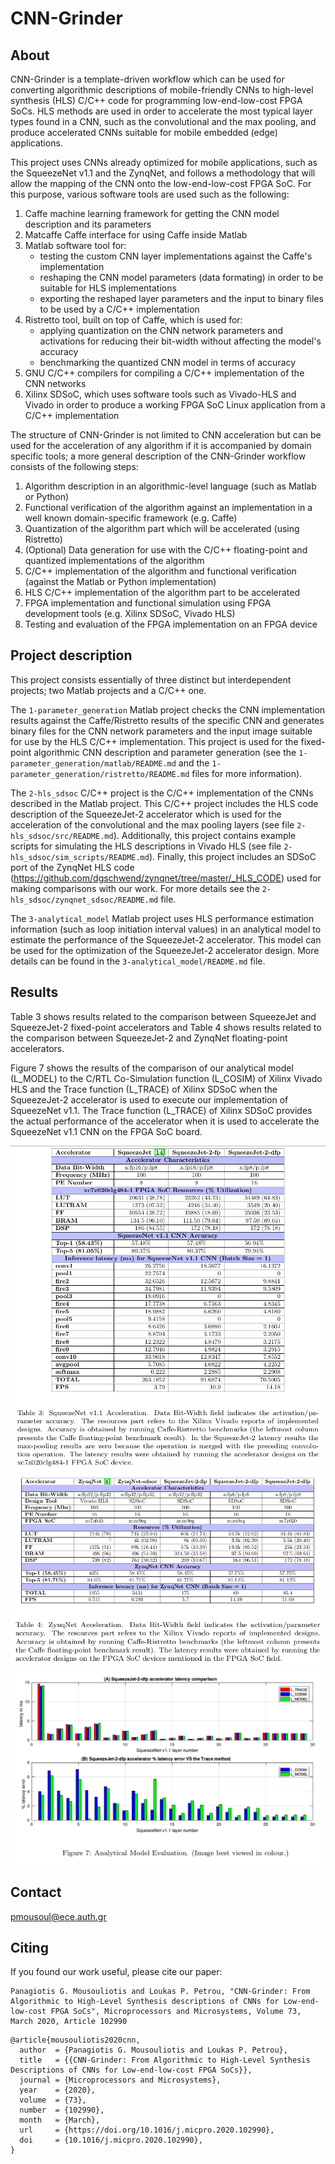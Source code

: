 # CNN-Grinder


## About

CNN-Grinder is a template-driven workflow which can be used for converting algorithmic descriptions of mobile-friendly CNNs to high-level synthesis (HLS) C/C++ code for programming low-end-low-cost FPGA SoCs. HLS methods are used in order to accelerate the most typical layer types found in a CNN, such as the convolutional and the max pooling, and produce accelerated CNNs suitable for mobile embedded (edge) applications.

This project uses CNNs already optimized for mobile applications, such as the SqueezeNet v1.1 and the ZynqNet, and follows a methodology that will allow the mapping of the CNN onto the low-end-low-cost FPGA SoC. For this purpose, various software tools are used such as the following:

1. Caffe machine learning framework for getting the CNN model description and its parameters
2. Matcaffe Caffe interface for using Caffe inside Matlab
3. Matlab software tool for:
	* testing the custom CNN layer implementations against the Caffe's implementation
	* reshaping the CNN model parameters (data formating) in order to be suitable for HLS implementations
	* exporting the reshaped layer parameters and the input to binary files to be used by a C/C++ implementation
4. Ristretto tool, built on top of Caffe, which is used for:
	* applying quantization on the CNN network parameters and activations for reducing their bit-width without affecting the model's accuracy
	* benchmarking the quantized CNN model in terms of accuracy
5. GNU C/C++ compilers for compiling a C/C++ implementation of the CNN networks
6. Xilinx SDSoC, which uses software tools such as Vivado-HLS and Vivado in order to produce a working FPGA SoC Linux application from a C/C++ implementation

The structure of CNN-Grinder is not limited to CNN acceleration but can be used for the acceleration of any algorithm if it is accompanied by domain specific tools; a more general description of the CNN-Grinder workflow consists of the following steps:

1. Algorithm description in an algorithmic-level language (such as Matlab or Python)
2. Functional verification of the algorithm against an implementation in a well known domain-specific framework (e.g. Caffe)
3. Quantization of the algorithm part which will be accelerated (using Ristretto)
4. (Optional) Data generation for use with the C/C++ floating-point and quantized implementations of the algorithm
5. C/C++ implementation of the algorithm and functional verification (against the Matlab or Python implementation)
6. HLS C/C++ implementation of the algorithm part to be accelerated
7. FPGA implementation and functional simulation using FPGA development tools (e.g. Xilinx SDSoC, Vivado HLS)
8. Testing and evaluation of the FPGA implementation on an FPGA device


## Project description

This project consists essentially of three distinct but interdependent projects; two Matlab projects and a C/C++ one.

The `1-parameter_generation` Matlab project checks the CNN implementation results against the Caffe/Ristretto results of the specific CNN and generates binary files for the CNN network parameters and the input image suitable for use by the HLS C/C++ implementation. This project is used for the fixed-point algorithmic CNN description and parameter generation (see the `1-parameter_generation/matlab/README.md` and the `1-parameter_generation/ristretto/README.md` files for more information).

The `2-hls_sdsoc` C/C++ project is the C/C++ implementation of the CNNs described in the Matlab project. This C/C++ project includes the HLS code description of the SqueezeJet-2 accelerator which is used for the acceleration of the convolutional and the max pooling layers (see file `2-hls_sdsoc/src/README.md`). Additionally, this project contains example scripts for simulating the HLS descriptions in Vivado HLS (see file `2-hls_sdsoc/sim_scripts/README.md`). Finally, this project includes an SDSoC port of the ZynqNet HLS code (https://github.com/dgschwend/zynqnet/tree/master/_HLS_CODE) used for making comparisons with our work. For more details see the `2-hls_sdsoc/zynqnet_sdsoc/README.md` file.

The `3-analytical_model` Matlab project uses HLS performance estimation information (such as loop initiation interval values) in an analytical model to estimate the performance of the SqueezeJet-2 accelerator. This model can be used for the optimization of the SqueezeJet-2 accelerator design. More details can be found in the `3-analytical_model/README.md` file.


## Results
Table 3 shows results related to the comparison between SqueezeJet and SqueezeJet-2 fixed-point accelerators and Table 4 shows results related to the comparison between SqueezeJet-2 and ZynqNet floating-point accelerators.

Figure 7 shows the results of the comparison of our analytical model (L_MODEL) to the C/RTL Co-Simulation function (L_COSIM) of Xilinx Vivado HLS and the Trace function (L_TRACE) of Xilinx SDSoC when the SqueezeJet-2 accelerator is used to execute our implementation of SqueezeNet v1.1. The Trace function (L_TRACE) of Xilinx SDSoC provides the actual performance of the accelerator when it is used to accelerate the SqueezeNet v1.1 CNN on the FPGA SoC board.

![Comparison between SqueezeJet and SqueezeJet-2 fixed-point accelerators](./4-results/summary/table-3.png)
![Comparison between SqueezeJet-2 and ZynqNet floating-point accelerators](./4-results/summary/table-4.png)
![Comparison of the analytical model (L_MODEL) to the C/RTL Co-Simulation function (L_COSIM) of Xilinx Vivado HLS and the Trace function (L_TRACE) of Xilinx SDSoC](./4-results/summary/figure-7.png)

## Contact
pmousoul@ece.auth.gr


## Citing
If you found our work useful, please cite our paper:
```
Panagiotis G. Mousouliotis and Loukas P. Petrou, "CNN-Grinder: From Algorithmic to High-Level Synthesis descriptions of CNNs for Low-end-low-cost FPGA SoCs", Microprocessors and Microsystems, Volume 73, March 2020, Article 102990
```

```
@article{mousouliotis2020cnn,
  author  = {Panagiotis G. Mousouliotis and Loukas P. Petrou},
  title   = {{CNN-Grinder: From Algorithmic to High-Level Synthesis Descriptions of CNNs for Low-end-low-cost FPGA SoCs}},
  journal = {Microprocessors and Microsystems},
  year    = {2020},
  volume  = {73},
  number  = {102990},
  month   = {March},
  url     = {https://doi.org/10.1016/j.micpro.2020.102990},
  doi     = {10.1016/j.micpro.2020.102990},
}
```
